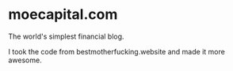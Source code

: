 # moecapital.com
The world's simplest financial blog.

I took the code from bestmotherfucking.website and made it more awesome. 
